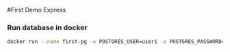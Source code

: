 #First Demo Express
### Run database in docker
```bash
docker run --name first-pg -e POSTGRES_USER=user1 -e POSTGRES_PASSWORD=pass1 -e POSTGRES_DB=first-db -e PGDATA=/var/lib/postgresql/data/pgdata -v dbdata:/var/lib/postgresql/data -p 5432:5432 postgres:13-alpine3.14
```
